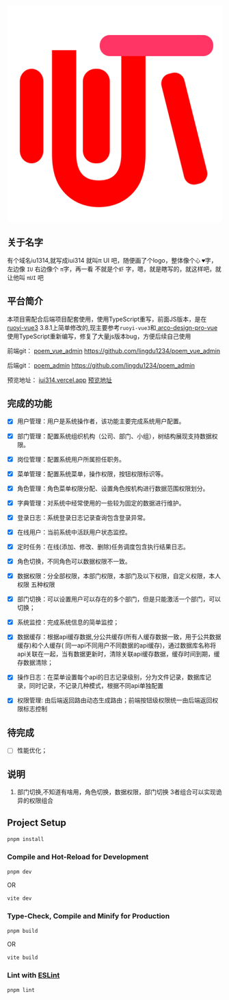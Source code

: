 ![logo](src/assets/logo.svg)

## 关于名字

有个域名iu1314,就写成iui314 就叫π UI 吧，随便画了个logo，整体像个`心` `♥`字，左边像 `IU` 右边像个 `π`字，再一看 不就是个`虾`
字，嗯，就是瞎写的，就这样吧，就让他叫  `πUI`   吧

## 平台简介

本项目需配合后端项目配套使用，使用TypeScript重写，前面JS版本，是在[ruoyi-vue3](https://github.com/yangzongzhuan/RuoYi-Vue3)
3.8.1上简单修改的,现主要参考`ruoyi-vue3`和[
arco-design-pro-vue](https://github.com/arco-design/arco-design-pro-vue) 使用TypeScript重新编写，修复了大量js版本bug，方便后续自己使用

前端git：  [poem_vue_admin](https://github.com/lingdu1234/poem_vue_admin)   <https://github.com/lingdu1234/poem_vue_admin>

后端git：  [poem_admin](https://github.com/lingdu1234/poem_admin)   <https://github.com/lingdu1234/poem_admin>

预览地址：
[iui314.vercel.app](https://poem-vue-admin.vercel.app/)
[预览地址](https://iui314preview.iu314.top/)

## 完成的功能

- [x] 用户管理：用户是系统操作者，该功能主要完成系统用户配置。

- [x] 部门管理：配置系统组织机构（公司、部门、小组），树结构展现支持数据权限。

- [x] 岗位管理：配置系统用户所属担任职务。

- [x] 菜单管理：配置系统菜单，操作权限，按钮权限标识等。

- [x] 角色管理：角色菜单权限分配、设置角色按机构进行数据范围权限划分。

- [x] 字典管理：对系统中经常使用的一些较为固定的数据进行维护。

- [x] 登录日志：系统登录日志记录查询包含登录异常。

- [x] 在线用户：当前系统中活跃用户状态监控。

- [x] 定时任务：在线(添加、修改、删除)任务调度包含执行结果日志。

- [x] 角色切换，不同角色可以数据权限不一致。

- [x] 数据权限：分全部权限，本部门权限，本部门及以下权限，自定义权限，本人权限 五种权限

- [x] 部门切换：可以设置用户可以存在的多个部门，但是只能激活一个部门，可以切换；

- [x] 系统监控：完成系统信息的简单监控；

- [x] 数据缓存：根据api缓存数据,分公共缓存(所有人缓存数据一致，用于公共数据缓存)和个人缓存(
  同一api不同用户不同数据的api缓存)，通过数据库名称将api关联在一起，当有数据更新时，清除关联api缓存数据，缓存时间到期，缓存数据清除；

- [x] 操作日志：在菜单设置每个api的日志记录级别，分为文件记录，数据库记录，同时记录，不记录几种模式，根据不同api单独配置

- [x] 权限管理: 由后端返回路由动态生成路由；前端按钮级权限统一由后端返回权限标志控制

## 待完成

- [ ] 性能优化；

## 说明

1. 部门切换,不知道有啥用，角色切换，数据权限，部门切换 3者组合可以实现诡异的权限组合

## Project Setup

```sh
pnpm install
```

### Compile and Hot-Reload for Development

```sh
pnpm dev
```

OR

```sh
vite dev
```

### Type-Check, Compile and Minify for Production

```sh
pnpm build
```

OR

```sh
vite build
```

### Lint with [ESLint](https://eslint.org/)

```sh
pnpm lint
```
